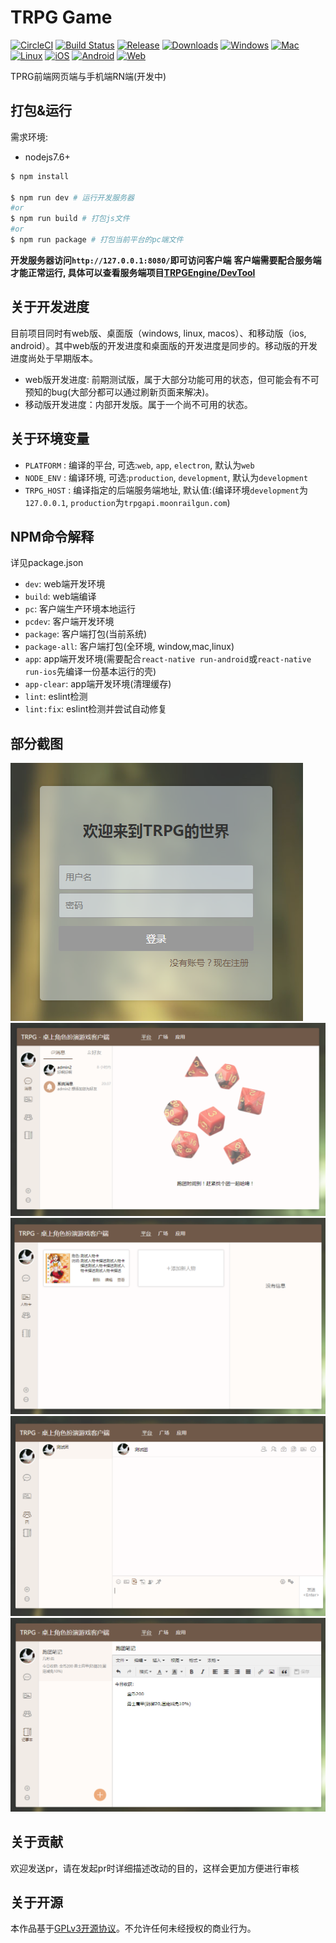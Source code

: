 # TRPG Game

[![CircleCI](https://circleci.com/gh/TRPGEngine/Client/tree/release.svg?style=svg)](https://circleci.com/gh/TRPGEngine/Client/tree/release)
[![Build Status](https://travis-ci.org/TRPGEngine/Client.svg?branch=master)](https://travis-ci.org/TRPGEngine/Client)
[![Release](https://img.shields.io/github/release/TRPGEngine/Client.svg)](https://github.com/TRPGEngine/Client/releases)
[![Downloads](https://img.shields.io/github/downloads/TRPGEngine/Client/total.svg)](https://github.com/TRPGEngine/Client/releases)
[![Windows](https://img.shields.io/badge/platform-windows-blue.svg)]()
[![Mac](https://img.shields.io/badge/platform-mac-blue.svg)]()
[![Linux](https://img.shields.io/badge/platform-linux-blue.svg)]()
[![iOS](https://img.shields.io/badge/platform-ios-orange.svg)]()
[![Android](https://img.shields.io/badge/platform-android-orange.svg)]()
[![Web](https://img.shields.io/badge/platform-web-green.svg)]()

TPRG前端网页端与手机端RN端(开发中)

<!-- ## 开发版下载

**开发版不一定是一个稳定可用版本。请下载时候注意**

- [trpg-game-client-win32-ia32](https://minhaskamal.github.io/DownGit/#/home?url=https://github.com/TRPGEngine/Client/tree/gh-pages/app/trpg-game-client-win32-ia32)
- [trpg-game-client-win32-x64](https://minhaskamal.github.io/DownGit/#/home?url=https://github.com/TRPGEngine/Client/tree/gh-pages/app/trpg-game-client-win32-x64)
- [trpg-game-client-darwin-x64](https://minhaskamal.github.io/DownGit/#/home?url=https://github.com/TRPGEngine/Client/tree/gh-pages/app/trpg-game-client-darwin-x64)
- [trpg-game-client-linux-ia32](https://minhaskamal.github.io/DownGit/#/home?url=https://github.com/TRPGEngine/Client/tree/gh-pages/app/trpg-game-client-linux-ia32)
- [trpg-game-client-linux-x64](https://minhaskamal.github.io/DownGit/#/home?url=https://github.com/TRPGEngine/Client/tree/gh-pages/app/trpg-game-client-linux-x64)
- [trpg-game-client-linux-arm64](https://minhaskamal.github.io/DownGit/#/home?url=https://github.com/TRPGEngine/Client/tree/gh-pages/app/trpg-game-client-linux-arm64)
- [trpg-game-client-linux-armv7l](https://minhaskamal.github.io/DownGit/#/home?url=https://github.com/TRPGEngine/Client/tree/gh-pages/app/trpg-game-client-linux-armv7l) -->

## 打包&运行

需求环境:
- nodejs7.6+

```bash
$ npm install

$ npm run dev # 运行开发服务器
#or
$ npm run build # 打包js文件
#or
$ npm run package # 打包当前平台的pc端文件
```

**开发服务器访问`http://127.0.0.1:8080/`即可访问客户端**
**客户端需要配合服务端才能正常运行, 具体可以查看服务端项目[TRPGEngine/DevTool](https://github.com/TRPGEngine/DevTool)**

## 关于开发进度

目前项目同时有web版、桌面版（windows, linux, macos）、和移动版（ios, android）。其中web版的开发进度和桌面版的开发进度是同步的。移动版的开发进度尚处于早期版本。
- web版开发进度: 前期测试版，属于大部分功能可用的状态，但可能会有不可预知的bug(大部分都可以通过刷新页面来解决)。
- 移动版开发进度：内部开发版。属于一个尚不可用的状态。

## 关于环境变量
- `PLATFORM` : 编译的平台, 可选:`web`, `app`, `electron`, 默认为`web`
- `NODE_ENV` : 编译环境, 可选:`production`, `development`, 默认为`development`
- `TRPG_HOST` : 编译指定的后端服务端地址, 默认值:(编译环境`development`为`127.0.0.1`, `production`为`trpgapi.moonrailgun.com`)

## NPM命令解释
详见package.json

- `dev`: web端开发环境
- `build`: web端编译
- `pc`: 客户端生产环境本地运行
- `pcdev`: 客户端开发环境
- `package`: 客户端打包(当前系统)
- `package-all`: 客户端打包(全环境, window,mac,linux)
- `app`: app端开发环境(需要配合`react-native run-android`或`react-native run-ios`先编译一份基本运行的壳)
- `app-clear`: app端开发环境(清理缓存)
- `lint`: eslint检测
- `lint:fix`: eslint检测并尝试自动修复

## 部分截图
![](./doc/login.png)
![](./doc/converse.png)
![](./doc/actor.png)
![](./doc/group.png)
![](./doc/note.png)

## 关于贡献
欢迎发送pr，请在发起pr时详细描述改动的目的，这样会更加方便进行审核

## 关于开源
本作品基于[GPLv3开源协议](./LICENSE)。不允许任何未经授权的商业行为。

